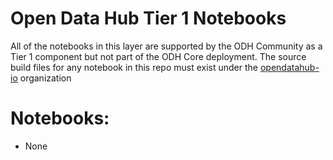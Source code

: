 Open Data Hub Tier 1 Notebooks
===

All of the notebooks in this layer are supported by the ODH Community as a Tier 1 component but not part of the ODH Core deployment.
The source build files for any notebook in this repo must exist under the [opendatahub-io](https://github.com/opendatahub-io) organization

Notebooks:
===
- None
